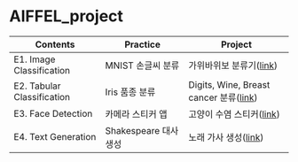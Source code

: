 # AIFFEL_project

|Contents|Practice|Project|
|-----|---|---|
|E1. Image Classification|MNIST 손글씨 분류|가위바위보 분류기([link](https://github.com/museonghwang/AIFFEL-project/blob/master/Exploration_01/RockPaperScissor.ipynb))|
|E2. Tabular Classification|Iris 품종 분류|Digits, Wine, Breast cancer 분류([link](https://github.com/museonghwang/AIFFEL-project/blob/master/Exploration_02/sklearn_toy_dataset_classifier.ipynb))|
|E3. Face Detection|카메라 스티커 앱|고양이 수염 스티커([link](https://github.com/museonghwang/AIFFEL-project/blob/master/Exploration_03/Cat_Sticker.ipynb))|
|E4. Text Generation|Shakespeare 대사 생성|노래 가사 생성([link](https://github.com/museonghwang/AIFFEL-project/blob/master/Exploration_04/lyricist.ipynb))|